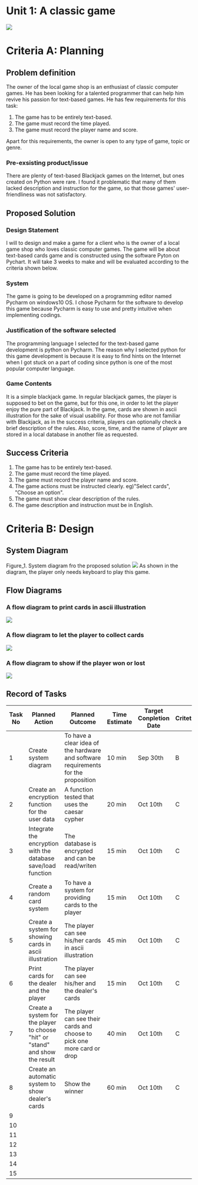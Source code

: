 # Unit 1: A classic game 
![](game.gif)

# Criteria A: Planning

## Problem definition

The owner of the local game shop is an enthusiast of classic computer games. He has been looking for a talented programmer that can help him revive his passion for text-based games. He has few requirements for this task:

1. The game has to be entirely text-based.
2. The game must record the time played.
3. The game must record the player name and score.

Apart for this requirements, the owner is open to any type of game, topic or genre.

### Pre-exsisting product/issue

There are plenty of text-based Blackjack games on the Internet, but ones created on Python were rare. I found it problematic that many of them lacked description and instruction for the game, so that those games' user-friendliness was not satisfactory.

## Proposed Solution

### Design Statement

I will to design and make a game for a client who is the owner of a local game shop who loves classic computer games. The game will be about text-based cards game and is constructed using the software Pyton on Pychart. It will take 3 weeks to make and will be evaluated according to the criteria shown below. 

### System

The game is going to be developed on a programming editor named Pycharm on windows10 OS. I chose Pycharm for the software to develop this game because Pycharm is easy to use and pretty intuitive when implementing codings.

### Justification of the software selected

The programming language I selected for the text-based game development is python on Pycharm. The reason why I selected python for this game development is because it is easy to find hints on the Internet when I got stuck on a part of coding since python is one of the most popular computer language.

### Game Contents

It is a simple blackjack game. In regular blackjack games, the player is supposed to bet on the game, but for this one, in order to let the player enjoy the pure part of Blackjack. In the game, cards are shown in ascii illustration for the sake of visual usability. For those who are not familiar with Blackjack, as in the success criteria, players can optionally check a brief description of the rules. Also, score, time, and the name of player are stored in a local database in another file as requested.

## Success Criteria

1. The game has to be entirely text-based.
2. The game must record the time played.
3. The game must record the player name and score.
4. The game actions must be instructed clearly. eg)"Select cards", "Choose an option".
5. The game must show clear description of the rules.
6. The game description and instruction must be in English.

# Criteria B: Design

## System Diagram

Figure_1. System diagram fro the proposed solution
![](SystemDiagram1.jpg)
As shown in the diagram, the player only needs keyboard to play this game.

## Flow Diagrams

### A flow diagram to print cards in ascii illustration

![](flow_diagram_print_cards_inascii.png)

### A flow diagram to let the player to collect cards

![](flow_diagram_player's_turn.png)

### A flow diagram to show if the player won or lost

![](flow_diagram_print_issue_cardgame.png)

## Record of Tasks

| Task No | Planned Action                                                                | Planned Outcome                                                                    | Time Estimate | Target Conpletion Date | Critetion |
|---------|-------------------------------------------------------------------------------|------------------------------------------------------------------------------------|---------------|------------------------|-----------|
| 1       | Create system diagram                                                         | To have a clear idea of the hardware and software requirements for the proposition | 10 min        | Sep 30th               | B         |
| 2       | Create an encryption function for the user data                               | A function tested that uses the caesar cypher                                      | 20 min        | Oct 10th               | C         |
| 3       | Integrate the encryption with the database save/load function                 | The database is encrypted and can be read/writen                                   | 15 min        | Oct 10th               | C         |
| 4       | Create a random card system                                                   | To have a system for providing cards to the player                                 | 15 min        | Oct 10th               | C         |
| 5       | Create a system for showing cards in ascii illustration                       | The player can see his/her cards in ascii illustration                             | 45 min        | Oct 10th               | C         |
| 6       | Print cards for the dealer and the player                                     | The player can see his/her and the dealer's cards                                  | 15 min        | Oct 10th               | C         |
| 7       | Create a system for the player to choose "hit" or "stand" and show the result | The player can see their cards and choose to pick one more card or drop            | 40 min        | Oct 10th               | C         |
| 8       | Create an automatic system to show dealer's cards                             | Show the winner                                                                    | 60 min        | Oct 10th               | C         |
| 9       |                                                                               |                                                                                    |               |                        |           |
| 10      |                                                                               |                                                                                    |               |                        |           |
| 11      |                                                                               |                                                                                    |               |                        |           |
| 12      |                                                                               |                                                                                    |               |                        |           |
| 13      |                                                                               |                                                                                    |               |                        |           |
| 14      |                                                                               |                                                                                    |               |                        |           |
| 15      |                                                                               |                                                                                    |               |                        |           |

